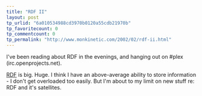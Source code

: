 ```yaml
---
title: "RDF II"
layout: post
tp_urlid: "6a010534988cd3970b0120a55cdb21970b"
tp_favoritecount: 0
tp_commentcount: 0
tp_permalink: "http://www.monkinetic.com/2002/02/rdf-ii.html"
---
```

I&#39;ve been reading about RDF in the evenings, and hanging out on #plex (irc.openprojects.net).<p>

<a href="http://www.w3.org/RDF">RDF</a> is big. Huge. I think I have an above-average ability to store information - I don&#39;t get overloaded too easily. But I&#39;m about to my limit on new stuff re: RDF and it&#39;s satellites.</p>
